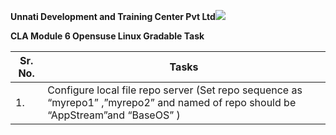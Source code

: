 ﻿**Unnati Development and Training Center Pvt Ltd![](Aspose.Words.ef7df427-37a4-40d4-9899-2e60a23aa116.001.png)**

**CLA Module 6 Opensuse Linux Gradable Task**



|**Sr. No.**|**Tasks**|
| - | - |
|1\.|Configure local file repo server (Set repo sequence as “myrepo1” ,”myrepo2” and named of repo should be “AppStream”and “BaseOS” )|

